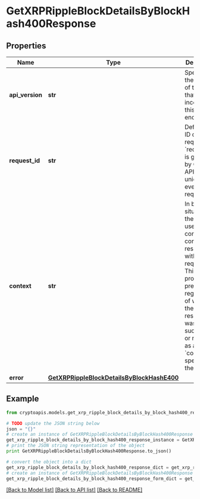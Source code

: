 # GetXRPRippleBlockDetailsByBlockHash400Response


## Properties
Name | Type | Description | Notes
------------ | ------------- | ------------- | -------------
**api_version** | **str** | Specifies the version of the API that incorporates this endpoint. | 
**request_id** | **str** | Defines the ID of the request. The &#x60;requestId&#x60; is generated by Crypto APIs and it&#39;s unique for every request. | 
**context** | **str** | In batch situations the user can use the context to correlate responses with requests. This property is present regardless of whether the response was successful or returned as an error. &#x60;context&#x60; is specified by the user. | [optional] 
**error** | [**GetXRPRippleBlockDetailsByBlockHashE400**](GetXRPRippleBlockDetailsByBlockHashE400.md) |  | 

## Example

```python
from cryptoapis.models.get_xrp_ripple_block_details_by_block_hash400_response import GetXRPRippleBlockDetailsByBlockHash400Response

# TODO update the JSON string below
json = "{}"
# create an instance of GetXRPRippleBlockDetailsByBlockHash400Response from a JSON string
get_xrp_ripple_block_details_by_block_hash400_response_instance = GetXRPRippleBlockDetailsByBlockHash400Response.from_json(json)
# print the JSON string representation of the object
print GetXRPRippleBlockDetailsByBlockHash400Response.to_json()

# convert the object into a dict
get_xrp_ripple_block_details_by_block_hash400_response_dict = get_xrp_ripple_block_details_by_block_hash400_response_instance.to_dict()
# create an instance of GetXRPRippleBlockDetailsByBlockHash400Response from a dict
get_xrp_ripple_block_details_by_block_hash400_response_form_dict = get_xrp_ripple_block_details_by_block_hash400_response.from_dict(get_xrp_ripple_block_details_by_block_hash400_response_dict)
```
[[Back to Model list]](../README.md#documentation-for-models) [[Back to API list]](../README.md#documentation-for-api-endpoints) [[Back to README]](../README.md)


